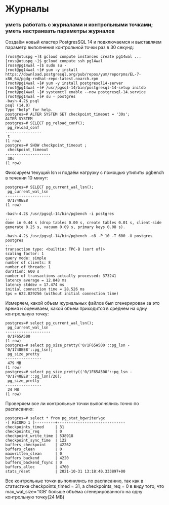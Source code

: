 # Журналы
### уметь работать с журналами и контрольными точками; уметь настраивать параметры журналов

Создаём новый кластер PostgresSQL 14 и подключаемся и выставляем параметр выполнения контрольной точки раз в 30 секунд:
```console
[ross@otuspg ~]$ gcloud compute instances create pg14wal ...
[ross@otuspg ~]$ gcloud compute ssh pg14wal
[ross@pg14wal ~]$ sudo su -
[root@pg14wal ~]# yum -y install https://download.postgresql.org/pub/repos/yum/reporpms/EL-7-x86_64/pgdg-redhat-repo-latest.noarch.rpm
[root@pg14wal ~]# yum -y install postgresql14-server
[root@pg14wal ~]# /usr/pgsql-14/bin/postgresql-14-setup initdb
[root@pg14wal ~]# systemctl enable --now postgresql-14.service
[root@pg14wal ~]# su - postgres
-bash-4.2$ psql
psql (14.0)
Type "help" for help.
postgres=# ALTER SYSTEM SET checkpoint_timeout = '30s';
ALTER SYSTEM
postgres=# SELECT pg_reload_conf();
 pg_reload_conf 
----------------
 t
(1 row)
postgres=# SHOW checkpoint_timeout ;
 checkpoint_timeout 
--------------------
 30s
(1 row)
```
Фиксируем текущий lsn и подаём нагрузку c помощью утилиты pgbench в течении 10 минут:
```console
postgres=# SELECT pg_current_wal_lsn();
 pg_current_wal_lsn 
--------------------
 0/1748EE8
(1 row)

-bash-4.2$ /usr/pgsql-14/bin/pgbench -i postgres
...
done in 0.44 s (drop tables 0.00 s, create tables 0.01 s, client-side generate 0.25 s, vacuum 0.09 s, primary keys 0.08 s).

-bash-4.2$ /usr/pgsql-14/bin/pgbench -c8 -P 10 -T 600 -U postgres postgres
...
transaction type: <builtin: TPC-B (sort of)>
scaling factor: 1
query mode: simple
number of clients: 8
number of threads: 1
duration: 600 s
number of transactions actually processed: 373241
latency average = 12.848 ms
latency stddev = 17.474 ms
initial connection time = 28.526 ms
tps = 622.029256 (without initial connection time)
```
Измеряем, какой объем журнальных файлов был сгенерирован за это время и оцениваем, какой объем приходится в среднем на одну контрольную точку:
```console
postgres=# select pg_current_wal_lsn();
 pg_current_wal_lsn 
--------------------
 0/1F65A500
(1 row)
postgres=# select pg_size_pretty('0/1F65A500'::pg_lsn - '0/1748EE8'::pg_lsn);
 pg_size_pretty 
----------------
 479 MB
(1 row)
postgres=# select pg_size_pretty(('0/1F65A500'::pg_lsn - '0/1748EE8'::pg_lsn)/20);
 pg_size_pretty 
----------------
 24 MB
(1 row)
```
Проверяем все ли контрольные точки выполнялись точно по расписанию:
```console
postgres=# select * from pg_stat_bgwriter\gx
-[ RECORD 1 ]---------+------------------------------
checkpoints_timed     | 31
checkpoints_req       | 0
checkpoint_write_time | 538918
checkpoint_sync_time  | 122
buffers_checkpoint    | 42262
buffers_clean         | 0
maxwritten_clean      | 0
buffers_backend       | 4220
buffers_backend_fsync | 0
buffers_alloc         | 4760
stats_reset           | 2021-10-31 13:18:40.333897+00
```
Все контрольные точки выполнились по расписанию, так как в статистике checkpoints_timed = 31, а checkpoints_req = 0 в виду того, что max_wal_size='1GB'
больше объёма сгенерированного на одну контрольную точку(24 MB)
